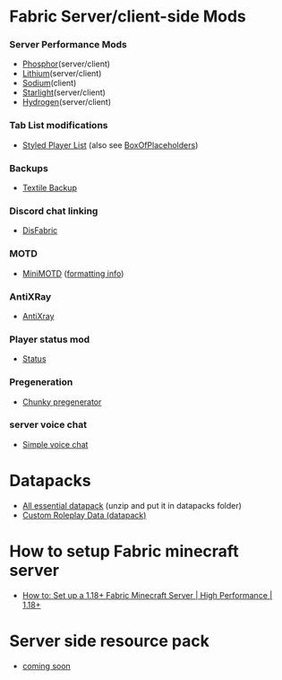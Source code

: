 # Fabric Server/client-side Mods

### Server Performance Mods
- [Phosphor](https://modrinth.com/mod/phosphor)(server/client)
- [Lithium](https://modrinth.com/mod/lithium)(server/client)
- [Sodium](https://modrinth.com/mod/sodium)(client)
- [Starlight](https://modrinth.com/mod/starlight)(server/client)
- [Hydrogen](https://modrinth.com/mod/hydrogen)(server/client)

### Tab List modifications
- [Styled Player List](https://modrinth.com/mod/styledplayerlist) (also see [BoxOfPlaceholders](https://modrinth.com/mod/BoxOfPlaceholders))

### Backups
- [Textile Backup](https://www.curseforge.com/minecraft/mc-mods/textile-backup)

### Discord chat linking
- [DisFabric](https://www.curseforge.com/minecraft/mc-mods/disfabric)

### MOTD
- [MiniMOTD](https://www.curseforge.com/minecraft/mc-mods/minimotd-fabric) ([formatting info](https://docs.adventure.kyori.net/minimessage#format))

### AntiXRay
- [AntiXray](https://modrinth.com/mod/anti-xray)

### Player status mod
- [Status](https://github.com/henkelmax/status)

### Pregeneration
- [Chunky pregenerator](https://www.curseforge.com/minecraft/mc-mods/chunky-pregenerator)

### server voice chat
- [Simple voice chat](https://www.curseforge.com/minecraft/mc-mods/simple-voice-chat)


# Datapacks
- [All essential datapack](https://www.dropbox.com/s/8rb6qndm4angydl/VanillaTweaks_d132264_UNZIP_ME.zip?dl=0) (unzip and put it in datapacks folder)
- [Custom Roleplay Data (datapack)](https://www.curseforge.com/minecraft/customization/custom-roleplay-data-datapack)


# How to setup Fabric minecraft server
- [How to: Set up a 1.18+ Fabric Minecraft Server | High Performance | 1.18+](https://youtu.be/aZO7EThVrhs)


# Server side resource pack
- [coming soon]()
